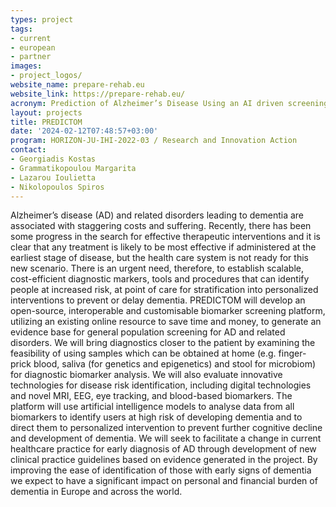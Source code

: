 ```yaml
---
types: project
tags:
- current 
- european 
- partner
images:
- project_logos/
website_name: prepare-rehab.eu
website_link: https://prepare-rehab.eu/ 
acronym: Prediction of Alzheimer’s Disease Using an AI driven screening platform
layout: projects
title: PREDICTOM
date: '2024-02-12T07:48:57+03:00'
program: HORIZON-JU-IHI-2022-03 / Research and Innovation Action
contact:
- Georgiadis Kostas
- Grammatikopoulou Margarita
- Lazarou Ioulietta
- Nikolopoulos Spiros
---
```

<p>
Alzheimer’s disease (AD) and related disorders leading to dementia are associated with staggering costs and suffering. Recently, there has been some progress in the search for effective therapeutic interventions and it is clear that any treatment is likely to be most effective if administered at the earliest stage of disease, but the health care system is not ready for this new scenario. There is an urgent need, therefore, to establish scalable, cost-efficient diagnostic markers, tools and procedures that can identify people at increased risk, at point of care for stratification into personalized interventions to prevent or delay dementia. PREDICTOM will develop an open-source, interoperable and customisable biomarker screening platform, utilizing an existing online resource to save time and money, to generate an evidence base for general population screening for AD and related disorders. We will bring diagnostics closer to the patient by examining the feasibility of using samples which can be obtained at home (e.g. finger-prick blood, saliva (for genetics and epigenetics) and stool for microbiom) for diagnostic biomarker analysis. We will also evaluate innovative technologies for disease risk identification, including digital technologies and novel MRI, EEG, eye tracking, and blood-based biomarkers. The platform will use artificial intelligence models to analyse data from all biomarkers to identify users at high risk of developing dementia and to direct them to personalized intervention to prevent further cognitive decline and development of dementia. We will seek to facilitate a change in current healthcare practice for early diagnosis of AD through development of new clinical practice guidelines based on evidence generated in the project. By improving the ease of identification of those with early signs of dementia we expect to have a significant impact on personal and financial burden of dementia in Europe and across the world.
</p>